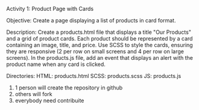 Activity 1: Product Page with Cards

Objective: Create a page displaying a list of products in card format.

Description:
Create a products.html file that displays a title "Our Products" and a grid of product cards.
Each product should be represented by a card containing an image, title, and price.
Use SCSS to style the cards, ensuring they are responsive (2 per row on small screens and 4 per row on large screens).
In the products.js file, add an event that displays an alert with the product name when any card is clicked.

Directories:
HTML: products.html
SCSS: products.scss
JS: products.js

1) 1 person will create the repository in github
2) others will fork
3) everybody need contribuite